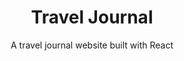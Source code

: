 ---
title: Travel Journal
subtitle: A travel journal website built with React
slug: travel-journal
main-image: /images/portfolio/travel-journal/1.png
source: https://github.com/ChromeUniverse/travel-journal/tree/main
demo: https://travel-journal-delta.vercel.app/
tech: [react, js, css]
images: [
  /images/portfolio/travel-journal/1.png, 
  /images/portfolio/travel-journal/2.png,
  /images/portfolio/travel-journal/3.png,
  /images/portfolio/travel-journal/4.png,
]
---
